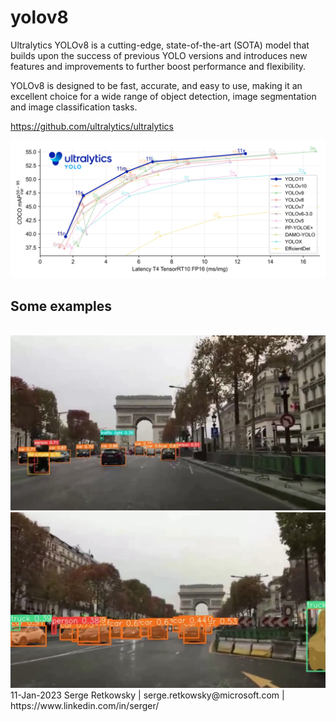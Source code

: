# yolov8

Ultralytics YOLOv8 is a cutting-edge, state-of-the-art (SOTA) model that builds upon the success of previous YOLO versions and introduces new features and improvements to further boost performance and flexibility.

YOLOv8 is designed to be fast, accurate, and easy to use, making it an excellent choice for a wide range of object detection, image segmentation and image classification tasks.

https://github.com/ultralytics/ultralytics

<img src="https://raw.githubusercontent.com/ultralytics/assets/main/yolov8/yolo-comparison-plots.png">

## Some examples
<br>
<img src="od.jpg">
<br>
<img src="instance.jpg">
<br>
11-Jan-2023 Serge Retkowsky | serge.retkowsky@microsoft.com | https://www.linkedin.com/in/serger/

